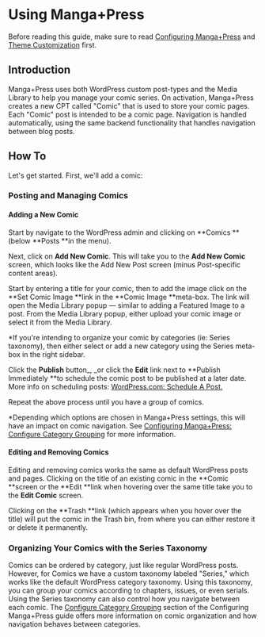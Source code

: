# Using Manga+Press

Before reading this guide, make sure to read [Configuring Manga+Press](/getting-started/configuring-manga+press.md) and [Theme Customization](/getting-started/theme-customization.md) first.

## Introduction

Manga+Press uses both WordPress custom post-types and the Media Library to help you manage your comic series. On activation, Manga+Press creates a new CPT called "Comic" that is used to store your comic pages. Each "Comic" post is intended to be a comic page. Navigation is handled automatically, using the same backend functionality that handles navigation between blog posts.

## How To

Let's get started. First, we'll add a comic:

### Posting and Managing Comics

#### Adding a New Comic

Start by navigate to the WordPress admin and clicking on **Comics **\(below **Posts **in the menu\).

Next, click on **Add New Comic**. This will take you to the **Add New Comic** screen, which looks like the Add New Post screen \(minus Post-specific content areas\).

Start by entering a title for your comic, then to add the image click on the **Set Comic Image **link in the **Comic Image **meta-box. The link will open the Media Library popup — similar to adding a Featured Image to a post. From the Media Library popup, either upload your comic image or select it from the Media Library.

\*If you're intending to organize your comic by categories \(ie: Series taxonomy\), then either select or add a new category using the Series meta-box in the right sidebar.

Click the **Publish** button_, _or click the **Edit** link next to **Publish Immediately **to schedule the comic post to be published at a later date. More info on scheduling posts: [WordPress.com: Schedule A Post.](http://en.support.wordpress.com/posts/schedule-a-post/)

Repeat the above process until you have a group of comics.

\*Depending which options are chosen in Manga+Press settings, this will have an impact on comic navigation. See [Configuring Manga+Press: Configure Category Grouping](https://mangapress.github.io/documentation/Configuring-Manga-Press#configure-category-grouping) for more information.

#### Editing and Removing Comics

Editing and removing comics works the same as default WordPress posts and pages. Clicking on the title of an existing comic in the **Comic **screen or the **Edit **link when hovering over the same title take you to the **Edit Comic** screen.

Clicking on the **Trash **link \(which appears when you hover over the title\) will put the comic in the Trash bin, from where you can either restore it or delete it permanently.

### Organizing Your Comics with the Series Taxonomy

Comics can be ordered by category, just like regular WordPress posts. However, for Comics we have a custom taxonomy labeled "Series," which works like the default WordPress category taxonomy. Using this taxonomy, you can group your comics according to chapters, issues, or even serials. Using the Series taxonomy can also control how you navigate between each comic. The [Configure Category Grouping](https://mangapress.github.io/documentation/Configuring-Manga-Press#configure-category-grouping) section of the Configuring Manga+Press guide offers more information on comic organization and how navigation behaves between categories.

